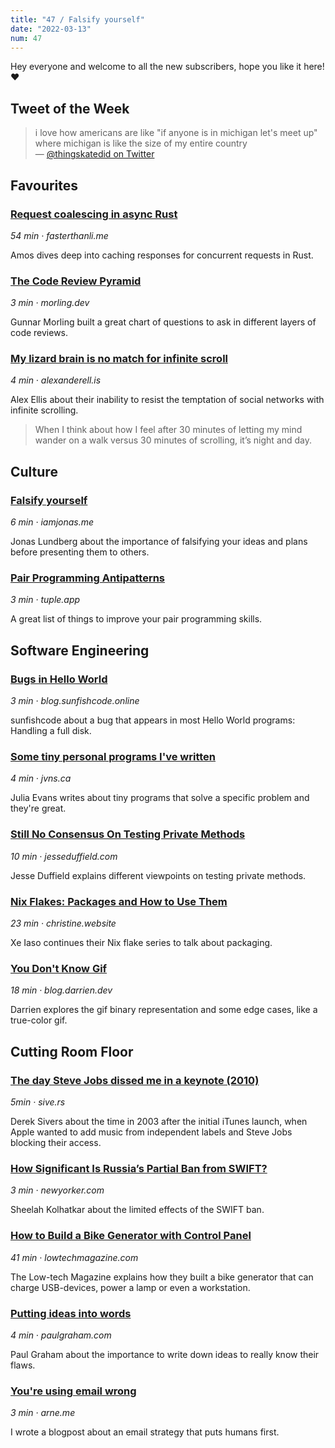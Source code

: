 ```yaml
---
title: "47 / Falsify yourself"
date: "2022-03-13"
num: 47
---
```


Hey everyone and welcome to all the new subscribers, hope you like it here! ❤️

## Tweet of the Week

> i love how americans are like "if anyone is in michigan let's meet up" where michigan is like the size of my entire country  
> — [@thingskatedid on Twitter](https://twitter.com/thingskatedid/status/1501413908283723777)

## Favourites

### [Request coalescing in async Rust](https://fasterthanli.me/articles/request-coalescing-in-async-rust)

_54 min · fasterthanli.me_

Amos dives deep into caching responses for concurrent requests in Rust.

### [The Code Review Pyramid](https://www.morling.dev/blog/the-code-review-pyramid/)

_3 min · morling.dev_

Gunnar Morling built a great chart of questions to ask in different layers of code reviews.

### [My lizard brain is no match for infinite scroll](https://alexanderell.is/posts/infinite-scroll/)

_4 min · alexanderell.is_

Alex Ellis about their inability to resist the temptation of social networks with infinite scrolling.

> When I think about how I feel after 30 minutes of letting my mind wander on a walk versus 30 minutes of scrolling, it’s night and day.

## Culture

### [Falsify yourself](https://www.iamjonas.me/2022/03/falsify-yourself.html)

_6 min · iamjonas.me_

Jonas Lundberg about the importance of falsifying your ideas and plans before presenting them to others.

### [Pair Programming Antipatterns](https://tuple.app/pair-programming-guide/antipatterns)

_3 min · tuple.app_

A great list of things to improve your pair programming skills.

## Software Engineering

### [Bugs in Hello World](https://blog.sunfishcode.online/bugs-in-hello-world/)

_3 min · blog.sunfishcode.online_

sunfishcode about a bug that appears in most Hello World programs: Handling a full disk.

### [Some tiny personal programs I've written](https://jvns.ca/blog/2022/03/08/tiny-programs/)

_4 min · jvns.ca_

Julia Evans writes about tiny programs that solve a specific problem and they're great.

### [Still No Consensus On Testing Private Methods](https://jesseduffield.com/Testing-Private-Methods/)

_10 min · jesseduffield.com_

Jesse Duffield explains different viewpoints on testing private methods.

### [Nix Flakes: Packages and How to Use Them](https://christine.website/blog/nix-flakes-2-2022-02-27)

_23 min · christine.website_

Xe Iaso continues their Nix flake series to talk about packaging.

### [You Don't Know Gif](https://blog.darrien.dev/posts/you-dont-know-gif/)

_18 min · blog.darrien.dev_

Darrien explores the gif binary representation and some edge cases, like a true-color gif.

## Cutting Room Floor

### [The day Steve Jobs dissed me in a keynote (2010)](https://sive.rs/itunes)

_5min · sive.rs_

Derek Sivers about the time in 2003 after the initial iTunes launch, when Apple wanted to add music from independent labels and Steve Jobs blocking their access.

### [How Significant Is Russia’s Partial Ban from SWIFT?](https://www.newyorker.com/business/currency/how-significant-is-russias-partial-ban-from-swift)

_3 min · newyorker.com_

Sheelah Kolhatkar about the limited effects of the SWIFT ban.

### [How to Build a Bike Generator with Control Panel](https://www.lowtechmagazine.com/2022/03/how-to-build-bike-generator.html)

_41 min · lowtechmagazine.com_

The Low-tech Magazine explains how they built a bike generator that can charge USB-devices, power a lamp or even a workstation.

### [Putting ideas into words](http://paulgraham.com/words.html)

_4 min · paulgraham.com_

Paul Graham about the importance to write down ideas to really know their flaws.

### [You're using email wrong](https://arne.me/blog/youre-using-email-wrong)

_3 min · arne.me_

I wrote a blogpost about an email strategy that puts humans first.
